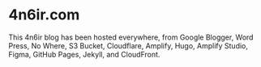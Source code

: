# 4n6ir.com

This 4n6ir blog has been hosted everywhere, from Google Blogger, Word Press, No Where, S3 Bucket, Cloudflare, Amplify, Hugo, Amplify Studio, Figma, GitHub Pages, Jekyll, and CloudFront.
